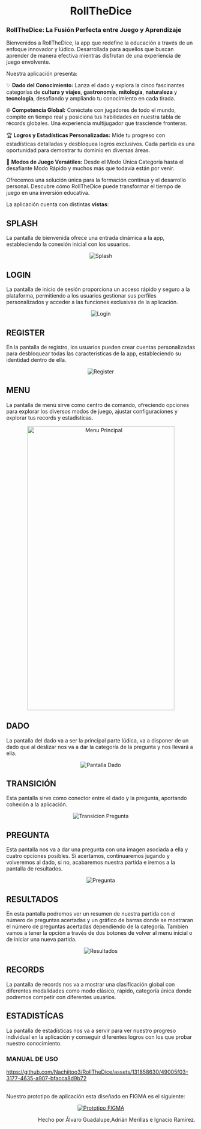 # <center>RollTheDice</center>

### RollTheDice: La Fusión Perfecta entre Juego y Aprendizaje
Bienvenidos a RollTheDice, la app que redefine la educación a través de un enfoque innovador y lúdico. Desarrollada para aquellos que buscan aprender de manera efectiva mientras disfrutan de una experiencia de juego envolvente.

Nuestra aplicación presenta:

✨ <b>Dado del Conocimiento:</b> Lanza el dado y explora la cinco fascinantes categorías de <b>cultura y viajes</b>, <b>gastronomía</b>, <b>mitología</b>, <b>naturaleza</b> y <b>tecnología</b>, desafiando y ampliando tu conocimiento en cada tirada.

🌐 <b>Competencia Global:</b> Conéctate con jugadores de todo el mundo, compite en tiempo real y posiciona tus habilidades en nuestra tabla de récords globales. Una experiencia multijugador que trasciende fronteras.

🏆 <b>Logros y Estadísticas Personalizadas:</b> Mide tu progreso con estadísticas detalladas y desbloquea logros exclusivos. Cada partida es una oportunidad para demostrar tu dominio en diversas áreas.

🚀 <b>Modos de Juego Versátiles:</b> Desde el Modo Única Categoría hasta el desafiante Modo Rápido y muchos más que todavía están por venir.

Ofrecemos una solución única para la formación continua y el desarrollo personal. Descubre cómo RollTheDice puede transformar el tiempo de juego en una inversión educativa.

La aplicación cuenta con distintas <strong>vistas</strong>:

## SPLASH

La pantalla de bienvenida ofrece una entrada dinámica a la app, estableciendo la conexión inicial con los usuarios.

<p align="center">
<img src="img/Splash.PNG" alt="Splash" />
</p>

## LOGIN

La pantalla de inicio de sesión proporciona un acceso rápido y seguro a la plataforma, permitiendo a los usuarios gestionar sus perfiles personalizados y acceder a las funciones exclusivas de la aplicación.

<p align="center">
<img src="img/Login.PNG" alt="Login" />
</p>

## REGISTER

En la pantalla de registro, los usuarios pueden crear cuentas personalizadas para desbloquear todas las características de la app, estableciendo su identidad dentro de ella.
<p align="center">
<img src="img/Register.PNG" alt="Register" />
</p>

## MENU

La pantalla de menú sirve como centro de comando, ofreciendo opciones para explorar los diversos modos de juego, ajustar configuraciones y explorar tus records y estadísticas.
<p align="center">
<img src="img/Menu.PNG" alt="Menu Principal" width="392" height="756"/>
</p>

## DADO

La pantalla del dado va a ser la principal parte lúdica, va a disponer de un dado que al deslizar nos va a dar la categoría de la pregunta y nos llevará a ella.
<p align="center">
<img src="img/Dado.PNG" alt="Pantalla Dado" />
</p>

## TRANSICIÓN

Esta pantalla sirve como conector entre el dado y la pregunta, aportando cohexión a la aplicación.

<p align="center">
<img src="img/Transicion.PNG" alt="Transicion Pregunta" />
</p>

## PREGUNTA

Esta pantalla nos va a dar una pregunta con una imagen asociada a ella y cuatro opciones posibles. Si acertamos, continuaremos jugando y volveremos al dado, si no, acabaremos nuestra partida e iremos a la pantalla de resultados.
<p align="center">
<img src="img/Pregunta.PNG" alt="Pregunta" />
</p>

## RESULTADOS

En esta pantalla podremos ver un resumen de nuestra partida con el número de preguntas acertadas y un gráfico de barras donde se mostraran el número de preguntas acertadas dependiendo de la categoría. Tambien vamos a tener la opción a través de dos botones de volver al menu inicial o de iniciar una nueva partida.
<p align="center">
<img src="img/Resultados.PNG" alt="Resultados" />
</p>

## RECORDS

La pantalla de records nos va a mostrar una clasificación global con diferentes modalidades como modo clásico, rápido, categoría única donde podremos competir con diferentes usuarios.

## ESTADISTÍCAS

La pantalla de estadísticas nos va a servir para ver nuestro progreso individual en la aplicación y conseguir diferentes logros con los que probar nuestro conocimiento.


### MANUAL DE USO
https://github.com/Nachiitoo3/RollTheDice/assets/131858630/49005f03-3177-4635-a907-bfacca8d9b72




<p>
</p>
<br>
Nuestro prototipo de aplicación esta diseñado en FIGMA es el siguiente:
<p align="center">
<a href="https://www.figma.com/file/GePEVWoaB0HHXy5nMlyRQ2/RollTheDice-Prototype?type=design&node-id=1033-18&mode=design&t=njBSW7btAlYHYFmr-0"><img src="img/FIGMA.PNG" alt="Prototipo FIGMA"/></a>
</p>

<p align="right">Hecho por Álvaro Guadalupe,Adrián Merillas e Ignacio Ramírez.</p>
